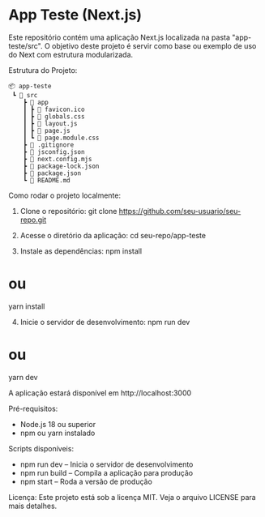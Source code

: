 # App Teste (Next.js)

Este repositório contém uma aplicação Next.js localizada na pasta "app-teste/src". O objetivo deste projeto é servir como base ou exemplo de uso do Next com estrutura modularizada.

Estrutura do Projeto:

```
📦 app-teste
 ┗ 📂 src
    ┣ 📂 app
    ┃ ┣ 📜 favicon.ico
    ┃ ┣ 📜 globals.css
    ┃ ┣ 📜 layout.js
    ┃ ┣ 📜 page.js
    ┃ ┗ 📜 page.module.css
    ┣ 📜 .gitignore
    ┣ 📜 jsconfig.json
    ┣ 📜 next.config.mjs
    ┣ 📜 package-lock.json
    ┣ 📜 package.json
    ┗ 📜 README.md
```

Como rodar o projeto localmente:

1. Clone o repositório:
git clone https://github.com/seu-usuario/seu-repo.git

2. Acesse o diretório da aplicação:
cd seu-repo/app-teste

3. Instale as dependências:
npm install
# ou
yarn install

4. Inicie o servidor de desenvolvimento:
npm run dev
# ou
yarn dev

A aplicação estará disponível em http://localhost:3000

Pré-requisitos:
- Node.js 18 ou superior
- npm ou yarn instalado

Scripts disponíveis:
- npm run dev – Inicia o servidor de desenvolvimento
- npm run build – Compila a aplicação para produção
- npm start – Roda a versão de produção

Licença:
Este projeto está sob a licença MIT. Veja o arquivo LICENSE para mais detalhes.
